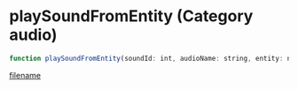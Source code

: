 # playSoundFromEntity (Category audio)

```js
function playSoundFromEntity(soundId: int, audioName: string, entity: number, audioRef: string, p4: boolean, p5: number): void
```

[filename](playSoundFromEntity_m.md ':include')